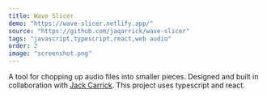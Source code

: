 ```yaml
---
title: Wave Slicer
demo: "https://wave-slicer.netlify.app/"
source: "https://github.com/jaqarrick/wave-slicer"
tags: "javascript,typescript,react,web audio"
order: 2
image: "screenshot.png"
---
```


A tool for chopping up audio files into smaller pieces. Designed and built in collaboration with [Jack Carrick](https://github.com/jaqarrick). This project uses typescript and react.

